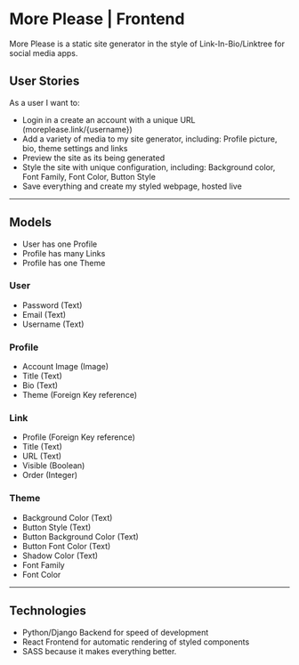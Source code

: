 # More Please | Frontend

More Please is a static site generator in the style of Link-In-Bio/Linktree for social media apps.


## User Stories
As a user I want to: 
- Login in a create an account with a unique URL (moreplease.link/{username})
- Add a variety of media to my site generator, including: 
    Profile picture, bio, theme settings and links 
- Preview the site as its being generated
- Style the site with unique configuration, including: Background color, Font Family, Font Color, Button Style
- Save everything and create my styled webpage, hosted live

---
## Models

- User has one Profile
- Profile has many Links
- Profile has one Theme

### User
* Password (Text)
* Email (Text)
* Username (Text)

### Profile
* Account Image (Image)
* Title (Text)
* Bio (Text)
* Theme (Foreign Key reference)

### Link
* Profile (Foreign Key reference)
* Title (Text)
* URL (Text)
* Visible (Boolean)
* Order (Integer)

### Theme
* Background Color (Text)
* Button Style (Text)
* Button Background Color (Text)
* Button Font Color (Text)
* Shadow Color (Text)
* Font Family
* Font Color

---

## Technologies
* Python/Django Backend for speed of development
* React Frontend for automatic rendering of styled components
* SASS because it makes everything better.